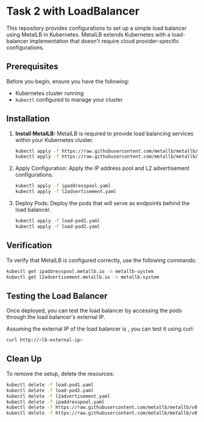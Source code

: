 # Task 2 with LoadBalancer

This repository provides configurations to set up a simple load balancer using MetalLB in Kubernetes. MetalLB extends Kubernetes with a load-balancer implementation that doesn't require cloud provider-specific configurations.

## Prerequisites

Before you begin, ensure you have the following:
- Kubernetes cluster running
- `kubectl` configured to manage your cluster

## Installation

1. **Install MetalLB:**
   MetalLB is required to provide load balancing services within your Kubernetes cluster.

   ```bash
   kubectl apply -f https://raw.githubusercontent.com/metallb/metallb/v0.11.0/manifests/namespace.yaml
   kubectl apply -f https://raw.githubusercontent.com/metallb/metallb/v0.11.0/manifests/metallb.yaml
2. Apply Configuration:
   Apply the IP address pool and L2 advertisement configurations.
   ```bash
   kubectl apply -f ipaddresspool.yaml
   kubectl apply -f l2advertisement.yaml
3. Deploy Pods:
   Deploy the pods that will serve as endpoints behind the load balancer.
   ```bash
   kubectl apply -f load-pod1.yaml
   kubectl apply -f load-pod2.yaml
## Verification

To verify that MetalLB is configured correctly, use the following commands:
  ```bash
  kubectl get ipaddresspool.metallb.io -n metallb-system
  kubectl get l2advertisement.metallb.io -n metallb-system
  ```

## Testing the Load Balancer

Once deployed, you can test the load balancer by accessing the pods through the load balancer's external IP.

Assuming the external IP of the load balancer is <lb-external-ip>, you can test it using curl:

  ```bash
  curl http://<lb-external-ip>
  ```
## Clean Up

To remove the setup, delete the resources:

  ```bash
  kubectl delete -f load-pod1.yaml
  kubectl delete -f load-pod2.yaml
  kubectl delete -f l2advertisement.yaml
  kubectl delete -f ipaddresspool.yaml
  kubectl delete -f https://raw.githubusercontent.com/metallb/metallb/v0.11.0/manifests/metallb.yaml
  kubectl delete -f https://raw.githubusercontent.com/metallb/metallb/v0.11.0/manifests/namespace.yaml









